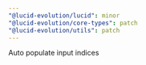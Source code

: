 ```yaml
---
"@lucid-evolution/lucid": minor
"@lucid-evolution/core-types": patch
"@lucid-evolution/utils": patch
---
```


Auto populate input indices
